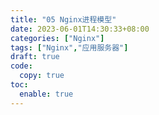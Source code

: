 ```yaml
---
title: "05 Nginx进程模型"
date: 2023-06-01T14:30:33+08:00
categories: ["Nginx"]
tags: ["Nginx","应用服务器"]
draft: true
code:
  copy: true
toc:
  enable: true
---
```


